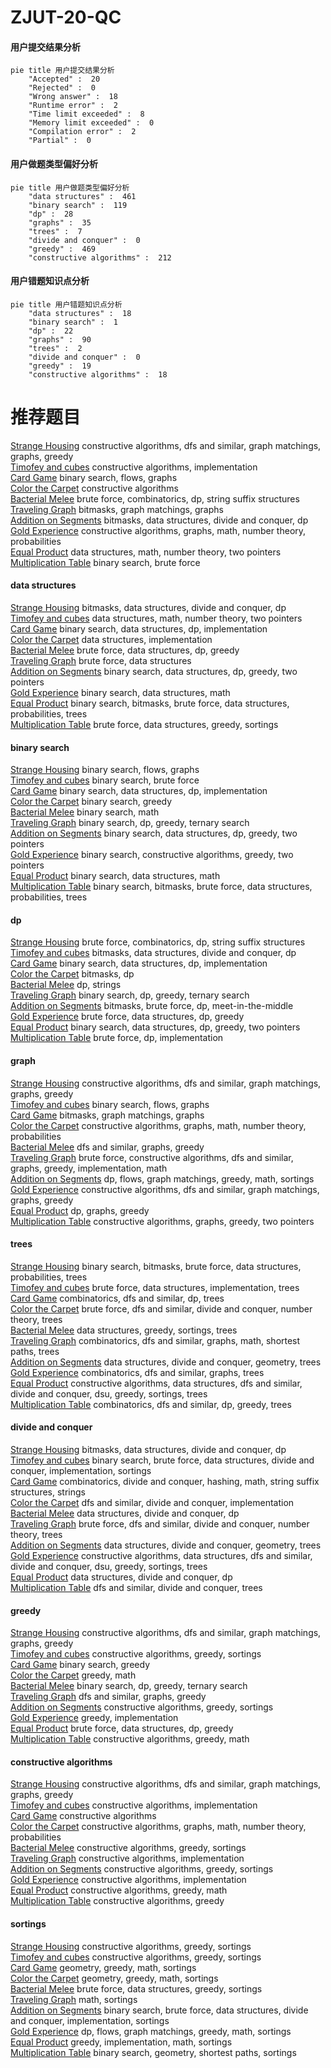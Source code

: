 # ZJUT-20-QC
<!-- tabs:start -->
#### **用户提交结果分析**

```mermaid
pie title 用户提交结果分析
    "Accepted" :  20
    "Rejected" :  0
    "Wrong answer" :  18
    "Runtime error" :  2
    "Time limit exceeded" :  8
    "Memory limit exceeded" :  0
    "Compilation error" :  2
    "Partial" :  0
```
#### **用户做题类型偏好分析**

```mermaid
pie title 用户做题类型偏好分析
    "data structures" :  461
    "binary search" :  119
    "dp" :  28
    "graphs" :  35
    "trees" :  7
    "divide and conquer" :  0
    "greedy" :  469
    "constructive algorithms" :  212
```
#### **用户错题知识点分析**

```mermaid
pie title 用户错题知识点分析
    "data structures" :  18
    "binary search" :  1
    "dp" :  22
    "graphs" :  90
    "trees" :  2
    "divide and conquer" :  0
    "greedy" :  19
    "constructive algorithms" :  18
```
<!-- tabs:end -->
# 推荐题目
[Strange Housing](http://codeforces.com/problemset/problem/1470/D)		constructive algorithms,
                        dfs and similar,
                        graph matchings,
                        graphs,
                        greedy		  
[Timofey and cubes](http://codeforces.com/problemset/problem/764/B)		constructive algorithms,
                        implementation		  
[Card Game](http://codeforces.com/problemset/problem/808/F)		binary search,
                        flows,
                        graphs		  
[Color the Carpet](http://codeforces.com/problemset/problem/297/D)		constructive algorithms		  
[Bacterial Melee](http://codeforces.com/problemset/problem/756/D)		brute force,
                        combinatorics,
                        dp,
                        string suffix structures		  
[Traveling Graph](http://codeforces.com/problemset/problem/21/D)		bitmasks,
                        graph matchings,
                        graphs		  
[Addition on Segments](http://codeforces.com/problemset/problem/981/E)		bitmasks,
                        data structures,
                        divide and conquer,
                        dp		  
[Gold Experience](http://codeforces.com/problemset/problem/1148/G)		constructive algorithms,
                        graphs,
                        math,
                        number theory,
                        probabilities		  
[Equal Product](http://codeforces.com/problemset/problem/1418/F)		data structures,
                        math,
                        number theory,
                        two pointers		  
[Multiplication Table](http://codeforces.com/problemset/problem/448/D)		binary search,
                        brute force		  
<!-- tabs:start -->
#### **data structures**
[Strange Housing](http://codeforces.com/problemset/problem/981/E)		bitmasks,
                        data structures,
                        divide and conquer,
                        dp		  
[Timofey and cubes](http://codeforces.com/problemset/problem/1418/F)		data structures,
                        math,
                        number theory,
                        two pointers		  
[Card Game](http://codeforces.com/problemset/problem/1301/E)		binary search,
                        data structures,
                        dp,
                        implementation		  
[Color the Carpet](http://codeforces.com/problemset/problem/1351/C)		data structures,
                        implementation		  
[Bacterial Melee](http://codeforces.com/problemset/problem/1313/C1)		brute force,
                        data structures,
                        dp,
                        greedy		  
[Traveling Graph](http://codeforces.com/problemset/problem/348/C)		brute force,
                        data structures		  
[Addition on Segments](http://codeforces.com/problemset/problem/1492/C)		binary search,
                        data structures,
                        dp,
                        greedy,
                        two pointers		  
[Gold Experience](http://codeforces.com/problemset/problem/1490/G)		binary search,
                        data structures,
                        math		  
[Equal Product](http://codeforces.com/problemset/problem/1479/D)		binary search,
                        bitmasks,
                        brute force,
                        data structures,
                        probabilities,
                        trees		  
[Multiplication Table](http://codeforces.com/problemset/problem/1497/A)		brute force,
                        data structures,
                        greedy,
                        sortings		  
#### **binary search**
[Strange Housing](http://codeforces.com/problemset/problem/808/F)		binary search,
                        flows,
                        graphs		  
[Timofey and cubes](http://codeforces.com/problemset/problem/448/D)		binary search,
                        brute force		  
[Card Game](http://codeforces.com/problemset/problem/1301/E)		binary search,
                        data structures,
                        dp,
                        implementation		  
[Color the Carpet](http://codeforces.com/problemset/problem/1118/D2)		binary search,
                        greedy		  
[Bacterial Melee](http://codeforces.com/problemset/problem/685/C)		binary search,
                        math		  
[Traveling Graph](http://codeforces.com/problemset/problem/808/E)		binary search,
                        dp,
                        greedy,
                        ternary search		  
[Addition on Segments](http://codeforces.com/problemset/problem/1492/C)		binary search,
                        data structures,
                        dp,
                        greedy,
                        two pointers		  
[Gold Experience](http://codeforces.com/problemset/problem/1463/D)		binary search,
                        constructive algorithms,
                        greedy,
                        two pointers		  
[Equal Product](http://codeforces.com/problemset/problem/1490/G)		binary search,
                        data structures,
                        math		  
[Multiplication Table](http://codeforces.com/problemset/problem/1479/D)		binary search,
                        bitmasks,
                        brute force,
                        data structures,
                        probabilities,
                        trees		  
#### **dp**
[Strange Housing](http://codeforces.com/problemset/problem/756/D)		brute force,
                        combinatorics,
                        dp,
                        string suffix structures		  
[Timofey and cubes](http://codeforces.com/problemset/problem/981/E)		bitmasks,
                        data structures,
                        divide and conquer,
                        dp		  
[Card Game](http://codeforces.com/problemset/problem/1301/E)		binary search,
                        data structures,
                        dp,
                        implementation		  
[Color the Carpet](http://codeforces.com/problemset/problem/855/E)		bitmasks,
                        dp		  
[Bacterial Melee](http://codeforces.com/problemset/problem/1303/E)		dp,
                        strings		  
[Traveling Graph](http://codeforces.com/problemset/problem/808/E)		binary search,
                        dp,
                        greedy,
                        ternary search		  
[Addition on Segments](http://codeforces.com/problemset/problem/1006/F)		bitmasks,
                        brute force,
                        dp,
                        meet-in-the-middle		  
[Gold Experience](http://codeforces.com/problemset/problem/1313/C1)		brute force,
                        data structures,
                        dp,
                        greedy		  
[Equal Product](http://codeforces.com/problemset/problem/1492/C)		binary search,
                        data structures,
                        dp,
                        greedy,
                        two pointers		  
[Multiplication Table](https://codeforces.com/contest/1457/problem/C)		brute force,
                        dp,
                        implementation		  
#### **graph**
[Strange Housing](http://codeforces.com/problemset/problem/1470/D)		constructive algorithms,
                        dfs and similar,
                        graph matchings,
                        graphs,
                        greedy		  
[Timofey and cubes](http://codeforces.com/problemset/problem/808/F)		binary search,
                        flows,
                        graphs		  
[Card Game](http://codeforces.com/problemset/problem/21/D)		bitmasks,
                        graph matchings,
                        graphs		  
[Color the Carpet](http://codeforces.com/problemset/problem/1148/G)		constructive algorithms,
                        graphs,
                        math,
                        number theory,
                        probabilities		  
[Bacterial Melee](http://codeforces.com/problemset/problem/893/C)		dfs and similar,
                        graphs,
                        greedy		  
[Traveling Graph](http://codeforces.com/problemset/problem/1487/C)		brute force,
                        constructive algorithms,
                        dfs and similar,
                        graphs,
                        greedy,
                        implementation,
                        math		  
[Addition on Segments](http://codeforces.com/problemset/problem/1437/C)		dp,
                        flows,
                        graph matchings,
                        greedy,
                        math,
                        sortings		  
[Gold Experience](http://codeforces.com/problemset/problem/1470/D)		constructive algorithms,
                        dfs and similar,
                        graph matchings,
                        graphs,
                        greedy		  
[Equal Product](http://codeforces.com/problemset/problem/1476/C)		dp,
                        graphs,
                        greedy		  
[Multiplication Table](http://codeforces.com/problemset/problem/1304/D)		constructive algorithms,
                        graphs,
                        greedy,
                        two pointers		  
#### **trees**
[Strange Housing](http://codeforces.com/problemset/problem/1479/D)		binary search,
                        bitmasks,
                        brute force,
                        data structures,
                        probabilities,
                        trees		  
[Timofey and cubes](http://codeforces.com/problemset/problem/1511/C)		brute force,
                        data structures,
                        implementation,
                        trees		  
[Card Game](http://codeforces.com/problemset/problem/1499/F)		combinatorics,
                        dfs and similar,
                        dp,
                        trees		  
[Color the Carpet](http://codeforces.com/problemset/problem/1491/E)		brute force,
                        dfs and similar,
                        divide and conquer,
                        number theory,
                        trees		  
[Bacterial Melee](http://codeforces.com/problemset/problem/1466/D)		data structures,
                        greedy,
                        sortings,
                        trees		  
[Traveling Graph](http://codeforces.com/problemset/problem/1495/D)		combinatorics,
                        dfs and similar,
                        graphs,
                        math,
                        shortest paths,
                        trees		  
[Addition on Segments](http://codeforces.com/problemset/problem/1303/G)		data structures,
                        divide and conquer,
                        geometry,
                        trees		  
[Gold Experience](http://codeforces.com/problemset/problem/1454/E)		combinatorics,
                        dfs and similar,
                        graphs,
                        trees		  
[Equal Product](http://codeforces.com/problemset/problem/1494/D)		constructive algorithms,
                        data structures,
                        dfs and similar,
                        divide and conquer,
                        dsu,
                        greedy,
                        sortings,
                        trees		  
[Multiplication Table](http://codeforces.com/problemset/problem/1292/C)		combinatorics,
                        dfs and similar,
                        dp,
                        greedy,
                        trees		  
#### **divide and conquer**
[Strange Housing](http://codeforces.com/problemset/problem/981/E)		bitmasks,
                        data structures,
                        divide and conquer,
                        dp		  
[Timofey and cubes](http://codeforces.com/problemset/problem/1461/D)		binary search,
                        brute force,
                        data structures,
                        divide and conquer,
                        implementation,
                        sortings		  
[Card Game](http://codeforces.com/problemset/problem/1466/G)		combinatorics,
                        divide and conquer,
                        hashing,
                        math,
                        string suffix structures,
                        strings		  
[Color the Carpet](http://codeforces.com/problemset/problem/1490/D)		dfs and similar,
                        divide and conquer,
                        implementation		  
[Bacterial Melee](https://codeforces.com/contest/1483/problem/C)		data structures,
                        divide and conquer,
                        dp		  
[Traveling Graph](http://codeforces.com/problemset/problem/1491/E)		brute force,
                        dfs and similar,
                        divide and conquer,
                        number theory,
                        trees		  
[Addition on Segments](http://codeforces.com/problemset/problem/1303/G)		data structures,
                        divide and conquer,
                        geometry,
                        trees		  
[Gold Experience](http://codeforces.com/problemset/problem/1494/D)		constructive algorithms,
                        data structures,
                        dfs and similar,
                        divide and conquer,
                        dsu,
                        greedy,
                        sortings,
                        trees		  
[Equal Product](http://codeforces.com/problemset/problem/1482/E)		data structures,
                        divide and conquer,
                        dp		  
[Multiplication Table](http://codeforces.com/problemset/problem/566/C)		dfs and similar,
                        divide and conquer,
                        trees		  
#### **greedy**
[Strange Housing](http://codeforces.com/problemset/problem/1470/D)		constructive algorithms,
                        dfs and similar,
                        graph matchings,
                        graphs,
                        greedy		  
[Timofey and cubes](http://codeforces.com/problemset/problem/779/C)		constructive algorithms,
                        greedy,
                        sortings		  
[Card Game](http://codeforces.com/problemset/problem/1118/D2)		binary search,
                        greedy		  
[Color the Carpet](http://codeforces.com/problemset/problem/883/M)		greedy,
                        math		  
[Bacterial Melee](http://codeforces.com/problemset/problem/808/E)		binary search,
                        dp,
                        greedy,
                        ternary search		  
[Traveling Graph](http://codeforces.com/problemset/problem/893/C)		dfs and similar,
                        graphs,
                        greedy		  
[Addition on Segments](http://codeforces.com/problemset/problem/1375/E)		constructive algorithms,
                        greedy,
                        sortings		  
[Gold Experience](http://codeforces.com/problemset/problem/1506/B)		greedy,
                        implementation		  
[Equal Product](http://codeforces.com/problemset/problem/1313/C1)		brute force,
                        data structures,
                        dp,
                        greedy		  
[Multiplication Table](http://codeforces.com/problemset/problem/1467/A)		constructive algorithms,
                        greedy,
                        math		  
#### **constructive algorithms**
[Strange Housing](http://codeforces.com/problemset/problem/1470/D)		constructive algorithms,
                        dfs and similar,
                        graph matchings,
                        graphs,
                        greedy		  
[Timofey and cubes](http://codeforces.com/problemset/problem/764/B)		constructive algorithms,
                        implementation		  
[Card Game](http://codeforces.com/problemset/problem/297/D)		constructive algorithms		  
[Color the Carpet](http://codeforces.com/problemset/problem/1148/G)		constructive algorithms,
                        graphs,
                        math,
                        number theory,
                        probabilities		  
[Bacterial Melee](http://codeforces.com/problemset/problem/779/C)		constructive algorithms,
                        greedy,
                        sortings		  
[Traveling Graph](http://codeforces.com/problemset/problem/311/A)		constructive algorithms,
                        implementation		  
[Addition on Segments](http://codeforces.com/problemset/problem/1375/E)		constructive algorithms,
                        greedy,
                        sortings		  
[Gold Experience](http://codeforces.com/problemset/problem/931/B)		constructive algorithms,
                        implementation		  
[Equal Product](http://codeforces.com/problemset/problem/1467/A)		constructive algorithms,
                        greedy,
                        math		  
[Multiplication Table](http://codeforces.com/problemset/problem/1493/A)		constructive algorithms,
                        greedy		  
#### **sortings**
[Strange Housing](http://codeforces.com/problemset/problem/779/C)		constructive algorithms,
                        greedy,
                        sortings		  
[Timofey and cubes](http://codeforces.com/problemset/problem/1375/E)		constructive algorithms,
                        greedy,
                        sortings		  
[Card Game](https://codeforces.com/contest/1496/problem/C)		geometry,
                        greedy,
                        math,
                        sortings		  
[Color the Carpet](http://codeforces.com/problemset/problem/1495/A)		geometry,
                        greedy,
                        math,
                        sortings		  
[Bacterial Melee](http://codeforces.com/problemset/problem/1497/A)		brute force,
                        data structures,
                        greedy,
                        sortings		  
[Traveling Graph](http://codeforces.com/problemset/problem/1427/A)		math,
                        sortings		  
[Addition on Segments](http://codeforces.com/problemset/problem/1461/D)		binary search,
                        brute force,
                        data structures,
                        divide and conquer,
                        implementation,
                        sortings		  
[Gold Experience](http://codeforces.com/problemset/problem/1437/C)		dp,
                        flows,
                        graph matchings,
                        greedy,
                        math,
                        sortings		  
[Equal Product](http://codeforces.com/problemset/problem/1473/A)		greedy,
                        implementation,
                        math,
                        sortings		  
[Multiplication Table](http://codeforces.com/problemset/problem/1486/B)		binary search,
                        geometry,
                        shortest paths,
                        sortings		  
<!-- tabs:end -->
